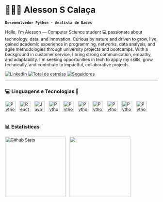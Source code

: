# 👨🏽‍💻 Alesson S Calaça
**`Desenvolvedor Python - Analista de Dados`**

Hello, I'm Alesson — Computer Science student 💻 passionate about technology, data, and innovation. 
Curious by nature and driven to grow, I’ve gained academic experience in programming, networks, data analysis, and agile methodologies through university projects and bootcamps. With a background in customer service, I bring strong communication, empathy, and adaptability. I'm seeking opportunities in tech to apply my skills, grow technically, and contribute to impactful, collaborative projects.


<p align="left">
    <a href="https://www.linkedin.com/in/alesson-de-santana-cala%C3%A7a-0a6b601b5/" target="_blank">
    <img 
        alt="LinkedIn" 
        title="Conecte-se comigo no LinkedIn" 
         src="https://img.shields.io/badge/LinkedIn-0077B5?style=for-the-badge&logo=linkedin&logoColor=white"
    />
    </a>
    <a href="https://github.com/Ale-Calassa?tab=repositories&sort=stargazers">
        <img 
            alt="Total de estrelas" 
            title="Total de estrelas GitHub" 
            src="https://custom-icon-badges.demolab.com/github/stars/Ale-Calassa?color=55960c&style=for-the-badge&labelColor=488207&logo=star&label=estrelas"
        />
    </a>
    <a href="https://github.com/Ale-Calassa?tab=followers">
        <img 
            alt="Seguidores" 
            title="Me siga no GitHub" 
            src="https://custom-icon-badges.demolab.com/github/followers/Ale-Calassa?color=236ad3&labelColor=1155ba&style=for-the-badge&logo=github&label=Seguidores&logoColor=white"
        />
    </a>
</p>

---

### 💻 Linguagens e Tecnologias 🤖

<img 
    align="left"
    alt="Python"
    title="Python"
    width="35px"
    style="padding-right: 10px;"
    src="https://cdn.jsdelivr.net/gh/devicons/devicon@latest/icons/python/python-original.svg"    
/>
<img 
    align="left"
    alt="React"
    title="React"
    width="35px"
    style="padding-right: 10px;"
    src="https://cdn.jsdelivr.net/gh/devicons/devicon@latest/icons/react/react-original.svg"
/>
<img 
    align="left"
    alt="JavaScript"
    title="JavaScript"
    width="35px"
    style="padding-right: 10px;"
    src="https://cdn.jsdelivr.net/gh/devicons/devicon@latest/icons/javascript/javascript-original.svg"
/>
<img 
    align="left"
    alt="Python"
    title="Python"
    width="35px"
    style="padding-right: 10px;"
    src="https://cdn.jsdelivr.net/gh/devicons/devicon@latest/icons/html5/html5-original.svg"
/>
<img 
    align="left"
    alt="Python"
    title="Python"
    width="35px"
    style="padding-right: 10px;"
    src="https://cdn.jsdelivr.net/gh/devicons/devicon@latest/icons/css3/css3-original.svg"
/>
<img 
    align="left"
    alt="Python"
    title="Python"
    width="35px"
    style="padding-right: 10px;"
    src="https://cdn.jsdelivr.net/gh/devicons/devicon@latest/icons/postgresql/postgresql-original.svg"
/>
<img 
    align="left"
    alt="Python"
    title="Python"
    width="35px"
    style="padding-right: 10px;"
    src="https://cdn.jsdelivr.net/gh/devicons/devicon@latest/icons/mysql/mysql-original.svg"
/>
<img 
    align="left"
    alt="Python"
    title="Python"
    width="35px"
    style="padding-right: 10px;"
    src="https://cdn.jsdelivr.net/gh/devicons/devicon@latest/icons/java/java-original.svg"
/>
<img 
    align="left"
    alt="Python"
    title="Python"
    width="35px"
    style="padding-right: 10px;"
    src="https://cdn.jsdelivr.net/gh/devicons/devicon@latest/icons/linux/linux-original.svg"
/>
<img 
    align="left"
    alt="Python"
    title="Python"
    width="35px"
    style="padding-right: 10px;"
    src="https://cdn.jsdelivr.net/gh/devicons/devicon@latest/icons/git/git-original.svg"/>
    
<br/>
<br/>
<br/>

### 📊 Estatisticas

<p>
    <img 
        align="left" 
        alt="Github Stats" 
        height="200" 
        style="padding-right: 10px" 
        src="https://github-readme-stats.vercel.app/api?username=Ale-Calassa&show_icons=true&theme=tokyonight&include_all_commits=true" 
    />
    <img 
        align="left" 
        alt="" 
        height="200" 
        style="padding-right: 10px" 
        src="https://github-readme-stats.vercel.app/api/top-langs/?username=Ale-Calassa&theme=tokyonight&layout=compact&custom_title=Tecnologias&langs_count=9"
    />
</p>
